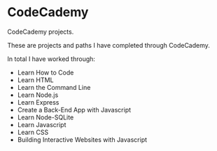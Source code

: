 # CodeCademy
CodeCademy projects.

These are projects and paths I have completed through CodeCademy.

In total I have worked through:

- Learn How to Code
- Learn HTML
- Learn the Command Line
- Learn Node.js
- Learn Express
- Create a Back-End App with Javascript
- Learn Node-SQLite
- Learn Javascript
- Learn CSS
- Building Interactive Websites with Javascript
